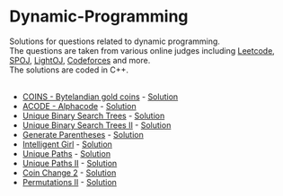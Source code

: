 # Dynamic-Programming
Solutions for questions related to dynamic programming. <br/>
The questions are taken from various online judges including [Leetcode](https://leetcode.com), [SPOJ](https://www.spoj.com/), [LightOJ](http://lightoj.com/), [Codeforces](https://codeforces.com/) and more.
<br/>
The solutions are coded in C++.<br/>
<br />
* [COINS - Bytelandian gold coins](http://www.spoj.com/problems/COINS/) - [Solution](https://github.com/snigdha920/Dynamic-Programming/blob/main/Bytelandian%20gold%20coins.cpp)
* [ACODE - Alphacode](https://www.spoj.com/problems/ACODE/) - [Solution](https://github.com/snigdha920/Dynamic-Programming/blob/main/Alphacode.cpp)
* [Unique Binary Search Trees](https://leetcode.com/problems/unique-binary-search-trees/) - [Solution](https://github.com/snigdha920/Dynamic-Programming/blob/main/Unique%20Binary%20Search%20Trees.cpp)
* [Unique Binary Search Trees II](https://leetcode.com/problems/unique-binary-search-trees-ii/) - [Solution](https://github.com/snigdha920/Dynamic-Programming/blob/main/Unique%20Binary%20Search%20Trees%20II.cpp)
* [Generate Parentheses](https://leetcode.com/problems/generate-parentheses/) - [Solution](https://github.com/snigdha920/Dynamic-Programming/blob/main/Generate%20Parentheses.cpp)
* [Intelligent Girl](https://www.hackerearth.com/practice/algorithms/dynamic-programming/introduction-to-dynamic-programming-1/practice-problems/algorithm/intelligent-girl-1/submissions/) - [Solution](https://github.com/snigdha920/Dynamic-Programming/blob/main/Intelligent%20Girl.cpp)
* [Unique Paths](https://leetcode.com/problems/unique-paths/) - [Solution](https://github.com/snigdha920/Dynamic-Programming/blob/main/Unique%20Paths.cpp)
* [Unique Paths II](https://leetcode.com/problems/unique-paths-ii/) - [Solution](https://github.com/snigdha920/Interview-Prep/blob/main/Unique%20Paths%20II.cpp)
* [Coin Change 2](https://leetcode.com/problems/coin-change-2/) - [Solution](https://github.com/snigdha920/Dynamic-Programming/blob/main/Coin%20Change%202.cpp)
* [Permutations II](https://leetcode.com/problems/permutations-ii/) - [Solution](https://github.com/snigdha920/Dynamic-Programming/blob/main/Permutations%20II.cpp)
